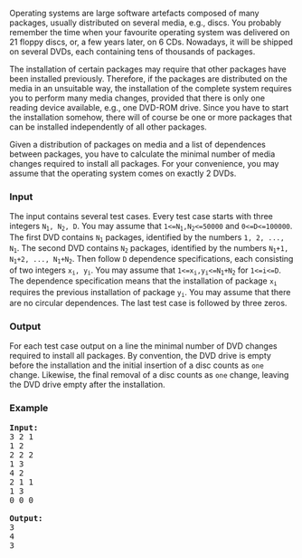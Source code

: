 <p>

Operating systems are large software artefacts composed of many packages, usually distributed on several media, e.g., discs.
You probably remember the time when your favourite operating system was delivered on 21 floppy discs, or, a few years later, on 6 CDs.
Nowadays, it will be shipped on several DVDs, each containing tens of thousands of packages.

</p><p>

The installation of certain packages may require that other packages have been installed previously.
Therefore, if the packages are distributed on the media in an unsuitable way, the installation of the complete system requires you to perform many media changes, provided that there is only one reading device available, e.g., one DVD-ROM drive.
Since you have to start the installation somehow, there will of course be one or more packages that can be installed independently of all other packages.

</p><p>

Given a distribution of packages on media and a list of dependences between packages, you have to calculate the minimal number of media changes required to install all packages.
For your convenience, you may assume that the operating system comes on exactly 2 DVDs.

</p><h3>Input</h3>

<p>
The input contains several test cases.
Every test case starts with three integers <code>N<sub>1</sub>, N<sub>2</sub>, D</code>.
You may assume that <code>1&lt;=N<sub>1</sub>,N<sub>2</sub>&lt;=50000</code> and <code>0&lt;=D&lt;=100000</code>.
The first DVD contains <code>N<sub>1</sub></code> packages, identified by the numbers <code>1, 2, ..., N<sub>1</sub></code>.
The second DVD contains <code>N<sub>2</sub></code> packages, identified by the numbers <code>N<sub>1</sub>+1, N<sub>1</sub>+2, ..., N<sub>1</sub>+N<sub>2</sub></code>.
Then follow <code>D</code> dependence specifications, each consisting of two integers <code>x<sub>i</sub>, y<sub>i</sub></code>.
You may assume that <code>1&lt;=x<sub>i</sub>,y<sub>i</sub>&lt;=N<sub>1</sub>+N<sub>2</sub></code> for <code>1&lt;=i&lt;=D</code>.
The dependence specification means that the installation of package <code>x<sub>i</sub></code> requires the previous installation of package <code>y<sub>i</sub></code>.
You may assume that there are no circular dependences.
The last test case is followed by three zeros.


</p><h3>Output</h3>

<p>
For each test case output on a line the minimal number of DVD changes required to install all packages.
By convention, the DVD drive is empty before the installation and the initial insertion of a disc counts as <code>one</code> change.
Likewise, the final removal of a disc counts as <code>one</code> change, leaving the DVD drive empty after the installation.

</p><h3>Example</h3>

<pre><b>Input:</b>
3 2 1
1 2
2 2 2
1 3
4 2
2 1 1
1 3
0 0 0

<b>Output:</b>
3
4
3
</pre>
